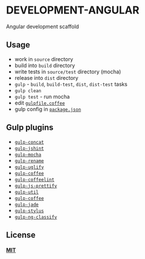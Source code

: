 DEVELOPMENT-ANGULAR
===

Angular development scaffold

Usage
---
* work in `source` directory
* build into `build` directory
* write tests in `source/test` directory (mocha)
* release into `dist` directory
* `gulp` - `build`, `build-test`, `dist`, `dist-test` tasks
* `gulp clean`
* `gulp test` - run mocha
* edit [`gulpfile.coffee`](./gulpfile.coffee)
* gulp config in [`package.json`](./package.json)

Gulp plugins
---
* [`gulp-concat`](https://github.com/wearefractal/gulp-concat)
* [`gulp-jshint`](https://github.com/spenceralger/gulp-jshint)
* [`gulp-mocha`](https://github.com/sindresorhus/gulp-mocha)
* [`gulp-rename`](https://github.com/hparra/gulp-rename)
* [`gulp-uglify`](https://github.com/terinjokes/gulp-uglify)
* [`gulp-coffee`](https://github.com/wearefractal/gulp-coffee)
* [`gulp-coffeelint`](https://github.com/janraasch/gulp-coffeelint)
* [`gulp-js-prettify`](https://github.com/mackers/gulp-js-prettify)
* [`gulp-util`](https://github.com/gulpjs/gulp-util)
* [`gulp-coffee`](https://github.com/wearefractal/gulp-coffee)
* [`gulp-jade`](https://github.com/phated/gulp-jade)
* [`gulp-stylus`](https://github.com/stevelacy/gulp-stylus)
* [`gulp-ng-classify`](https://github.com/CaryLandholt/ng-classify)

License
---
#### [MIT](LICENSE)

